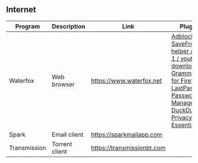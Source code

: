 ## Internet

| Program | Description | Link | Plugins | Comment |
| --- | --- | --- | --- | --- |
| Waterfox | Web browser | https://www.waterfox.net | [Adblock Plus](https://addons.mozilla.org/en-US/firefox/addon/adblock-plus), [SaveFrom.net helper all-in-1 / youtube downloader](https://addons.mozilla.org/en-US/firefox/addon/savefromnet-helper), [Grammarly for Firefox](https://addons.mozilla.org/en-US/firefox/addon/grammarly-1), [LastPass Password Manager](https://addons.mozilla.org/en-US/firefox/addon/lastpass-password-manager), [DuckDuckGo Privacy Essentials](https://addons.mozilla.org/en-US/firefox/addon/duckduckgo-for-firefox/) |
| Spark | Email client | https://sparkmailapp.com |
| Transmission | Torrent client | https://transmissionbt.com |

